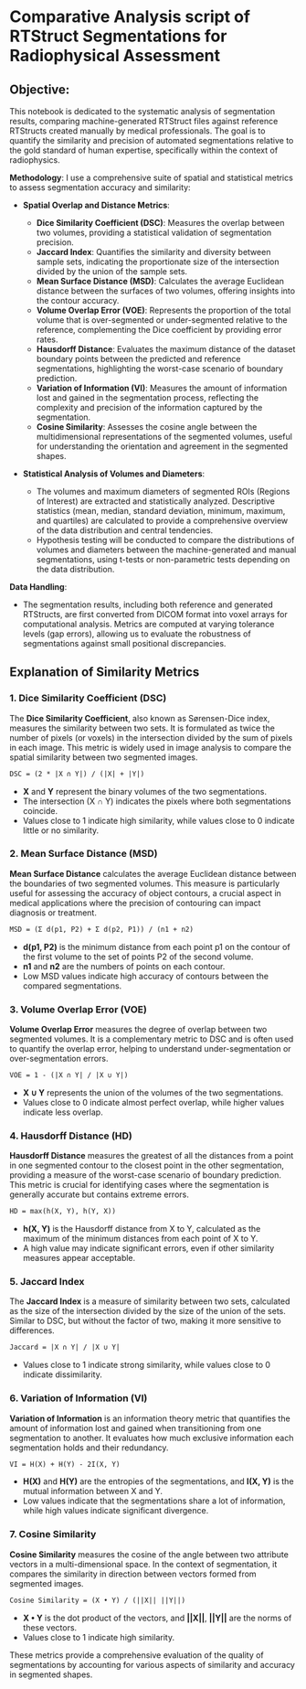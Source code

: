 # Comparative Analysis script of RTStruct Segmentations for Radiophysical Assessment

## Objective:
This notebook is dedicated to the systematic analysis of segmentation results, comparing machine-generated RTStruct files against reference RTStructs created manually by medical professionals. The goal is to quantify the similarity and precision of automated segmentations relative to the gold standard of human expertise, specifically within the context of radiophysics.


**Methodology**:
I use a comprehensive suite of spatial and statistical metrics to assess segmentation accuracy and similarity:

- **Spatial Overlap and Distance Metrics**:
  - **Dice Similarity Coefficient (DSC)**: Measures the overlap between two volumes, providing a statistical validation of segmentation precision.
  - **Jaccard Index**: Quantifies the similarity and diversity between sample sets, indicating the proportionate size of the intersection divided by the union of the sample sets.
  - **Mean Surface Distance (MSD)**: Calculates the average Euclidean distance between the surfaces of two volumes, offering insights into the contour accuracy.
  - **Volume Overlap Error (VOE)**: Represents the proportion of the total volume that is over-segmented or under-segmented relative to the reference, complementing the Dice coefficient by providing error rates.
  - **Hausdorff Distance**: Evaluates the maximum distance of the dataset boundary points between the predicted and reference segmentations, highlighting the worst-case scenario of boundary prediction.
  - **Variation of Information (VI)**: Measures the amount of information lost and gained in the segmentation process, reflecting the complexity and precision of the information captured by the segmentation.
  - **Cosine Similarity**: Assesses the cosine angle between the multidimensional representations of the segmented volumes, useful for understanding the orientation and agreement in the segmented shapes.

- **Statistical Analysis of Volumes and Diameters**:
  - The volumes and maximum diameters of segmented ROIs (Regions of Interest) are extracted and statistically analyzed. Descriptive statistics (mean, median, standard deviation, minimum, maximum, and quartiles) are calculated to provide a comprehensive overview of the data distribution and central tendencies.
  - Hypothesis testing will be conducted to compare the distributions of volumes and diameters between the machine-generated and manual segmentations, using t-tests or non-parametric tests depending on the data distribution.

**Data Handling**:
- The segmentation results, including both reference and generated RTStructs, are first converted from DICOM format into voxel arrays for computational analysis. Metrics are computed at varying tolerance levels (gap errors), allowing us to evaluate the robustness of segmentations against small positional discrepancies.


## Explanation of Similarity Metrics

### 1. **Dice Similarity Coefficient (DSC)**
The **Dice Similarity Coefficient**, also known as Sørensen-Dice index, measures the similarity between two sets. It is formulated as twice the number of pixels (or voxels) in the intersection divided by the sum of pixels in each image. This metric is widely used in image analysis to compare the spatial similarity between two segmented images.

```markdown
DSC = (2 * |X ∩ Y|) / (|X| + |Y|)
```
- **X** and **Y** represent the binary volumes of the two segmentations.
- The intersection (X ∩ Y) indicates the pixels where both segmentations coincide.
- Values close to 1 indicate high similarity, while values close to 0 indicate little or no similarity.

### 2. **Mean Surface Distance (MSD)**
**Mean Surface Distance** calculates the average Euclidean distance between the boundaries of two segmented volumes. This measure is particularly useful for assessing the accuracy of object contours, a crucial aspect in medical applications where the precision of contouring can impact diagnosis or treatment.

```markdown
MSD = (Σ d(p1, P2) + Σ d(p2, P1)) / (n1 + n2)
```
- **d(p1, P2)** is the minimum distance from each point p1 on the contour of the first volume to the set of points P2 of the second volume.
- **n1** and **n2** are the numbers of points on each contour.
- Low MSD values indicate high accuracy of contours between the compared segmentations.

### 3. **Volume Overlap Error (VOE)**
**Volume Overlap Error** measures the degree of overlap between two segmented volumes. It is a complementary metric to DSC and is often used to quantify the overlap error, helping to understand under-segmentation or over-segmentation errors.

```markdown
VOE = 1 - (|X ∩ Y| / |X ∪ Y|)
```
- **X ∪ Y** represents the union of the volumes of the two segmentations.
- Values close to 0 indicate almost perfect overlap, while higher values indicate less overlap.

### 4. **Hausdorff Distance (HD)**
**Hausdorff Distance** measures the greatest of all the distances from a point in one segmented contour to the closest point in the other segmentation, providing a measure of the worst-case scenario of boundary prediction. This metric is crucial for identifying cases where the segmentation is generally accurate but contains extreme errors.

```markdown
HD = max(h(X, Y), h(Y, X))
```
- **h(X, Y)** is the Hausdorff distance from X to Y, calculated as the maximum of the minimum distances from each point of X to Y.
- A high value may indicate significant errors, even if other similarity measures appear acceptable.

### 5. **Jaccard Index**
The **Jaccard Index** is a measure of similarity between two sets, calculated as the size of the intersection divided by the size of the union of the sets. Similar to DSC, but without the factor of two, making it more sensitive to differences.

```markdown
Jaccard = |X ∩ Y| / |X ∪ Y|
```
- Values close to 1 indicate strong similarity, while values close to 0 indicate dissimilarity.

### 6. **Variation of Information (VI)**
**Variation of Information** is an information theory metric that quantifies the amount of information lost and gained when transitioning from one segmentation to another. It evaluates how much exclusive information each segmentation holds and their redundancy.

```markdown
VI = H(X) + H(Y) - 2I(X, Y)
```
- **H(X)** and **H(Y)** are the entropies of the segmentations, and **I(X, Y)** is the mutual information between X and Y.
- Low values indicate that the segmentations share a lot of information, while high values indicate significant divergence.

### 7. **Cosine Similarity**
**Cosine Similarity** measures the cosine of the angle between two attribute vectors in a multi-dimensional space. In the context of segmentation, it compares the similarity in direction between vectors formed from segmented images.

```markdown
Cosine Similarity = (X • Y) / (||X|| ||Y||)
```
- **X • Y** is the dot product of the vectors, and **||X||**, **||Y||** are the norms of these vectors.
- Values close to 1 indicate high similarity.

These metrics provide a comprehensive evaluation of the quality of segmentations by accounting for various aspects of similarity and accuracy in segmented shapes.
